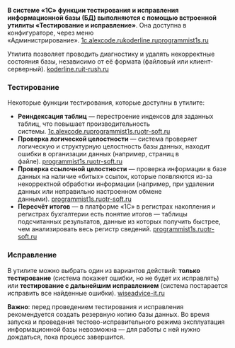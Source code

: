 **В системе «1С» функции тестирования и исправления информационной базы (БД) выполняются с помощью встроенной утилиты «Тестирование и исправление»**. Она доступна в конфигураторе, через меню «Администрирование». [1c.alexcode.ru](https://1c.alexcode.ru/tii-bazy-1s/)[koderline.ru](https://www.koderline.ru/expert/instruktsii/article-testirovanie-i-ispravlenie-informatsionnoy-bazy/)[programmist1s.ru](https://programmist1s.ru/testirovanie-i-ispravlenie-informatsionnoy-bazyi-1s/)

Утилита позволяет проводить диагностику и удалять некорректные состояния базы, независимо от её формата (файловый или клиент-серверный). [koderline.ru](https://www.koderline.ru/expert/instruktsii/article-testirovanie-i-ispravlenie-informatsionnoy-bazy/)[it-rush.ru](https://it-rush.ru/blog/testirovanie-i-ispravlenie-informatsionnoj-bazy/)

### Тестирование

Некоторые функции тестирования, которые доступны в утилите:

- **Реиндексация таблиц** — перестроение индексов для заданных таблиц, что повышает производительность системы. [1c.alexcode.ru](https://1c.alexcode.ru/tii-bazy-1s/)[programmist1s.ru](https://programmist1s.ru/testirovanie-i-ispravlenie-informatsionnoy-bazyi-1s/)[otr-soft.ru](https://otr-soft.ru/faq-common/oshibki-1s/testirovanie-i-ispravlenie-bazy/)
- **Проверка логической целостности** — система проверяет логическую и структурную целостность базы данных, находит ошибки в организации данных (например, страниц в файле). [programmist1s.ru](https://programmist1s.ru/testirovanie-i-ispravlenie-informatsionnoy-bazyi-1s/)[otr-soft.ru](https://otr-soft.ru/faq-common/oshibki-1s/testirovanie-i-ispravlenie-bazy/)
- **Проверка ссылочной целостности** — проверка информации в базе данных на наличие «битых» ссылок, которые появляются из-за некорректной обработки информации (например, при удалении данных или неправильно настроенном обмене данными). [programmist1s.ru](https://programmist1s.ru/testirovanie-i-ispravlenie-informatsionnoy-bazyi-1s/)[otr-soft.ru](https://otr-soft.ru/faq-common/oshibki-1s/testirovanie-i-ispravlenie-bazy/)
- **Пересчёт итогов** — в платформе «1С» в регистрах накопления и регистрах бухгалтерии есть понятие итогов — таблицы подсчитанных результатов, данные из которых получить быстрее, чем анализировать весь регистр сведений. [programmist1s.ru](https://programmist1s.ru/testirovanie-i-ispravlenie-informatsionnoy-bazyi-1s/)[otr-soft.ru](https://otr-soft.ru/faq-common/oshibki-1s/testirovanie-i-ispravlenie-bazy/)

### Исправление

В утилите можно выбрать один из вариантов действий: **только тестирование** (система покажет ошибки, но не будет их исправлять) или **тестирование с дальнейшим исправлением** (система постарается исправить все найденные ошибки). [wiseadvice-it.ru](https://wiseadvice-it.ru/o-kompanii/blog/articles/testirovanie-i-ispravlenie-bazy-1s-8-3-8-2/)

**Важно**: перед проведением тестирования и исправления рекомендуется создать резервную копию базы данных. Во время запуска и проведения тестово-исправительного режима эксплуатация информационной базы невозможна — для работы с ней нужно дождаться, пока процесс завершится.